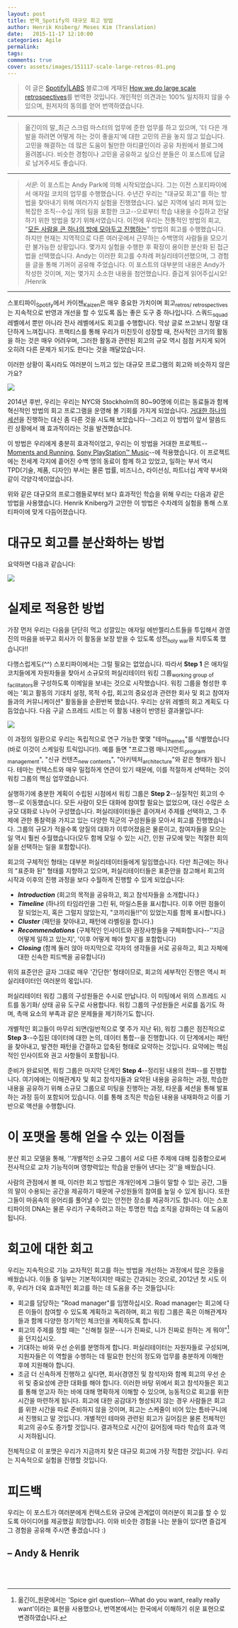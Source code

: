 ```yaml
---
layout: post
title: 번역_Spotify의 대규모 회고 방법
author: Henrik Kniberg/ Moses Kim (Translation)
date:   2015-11-17 12:10:00
categories: Agile
permalink:
tags:
comments: true
cover: assets/images/151117-scale-large-retros-01.png
---
```



> 이 글은 [Spotify|LABS][spotify-labs] 블로그에 게재된 [How we do large scale retrospectives][large-scale-retros]를 번역한 것입니다.
개인적인 의견과는 100% 일치하지 않을 수 있으며, 원저자의 동의를 얻어 번역하였습니다.

---

> 옮긴이의 말_최근 스크럼 마스터의 업무에 준한 업무를 하고 있으며, '더 다은 개발을 하려면 어떻게 하는 것이 좋을지'에 대한 고민의 끈을 놓지 않고 있습니다. 고민을 해결하는 데 많은 도움이 될만한 아티클인이라 공유 차원에서 블로그에 올려봅니다. 비슷한 경험이나 고민을 공유하고 싶으신 분들은 이 포스트에 답글로 남겨주셔도 좋습니다.

---

> *서문*:  이 포스트는 Andy Park에 의해 시작되었습니다. 그는 이전 스포티파이에서 애자일 코치의 업무를 수행했습니다. 수년간 우리는 "대규모 회고"를 하는 방법을 찾아내기 위해 여러가지 실험을 진행했습니다. 넓은 지역에 널리 퍼져 있는 복잡한 조직--수십 개의 팀을 포함한 크고--으로부터 학습 내용을 수집하고 전달하기 위한 방법을 찾기 위해서였습니다. 이전에 우리는 전통적인 방법의 회고, "[모든 사람을 큰 하나의 방에 모아두고 진행하는][get-everyone-into-one-big-room]" 방법의 회고를 수행했습니다. 하지만 현재는 지역적으로 다른 여러곳에서 근무하는 수백명의 사람들을 모으기란 불가능한 상황입니다. 몇가지 실험을 수행한 후 확장이 용이한 분산화 된 접근법을 선택했습니다. Andy는 이러한 회고를 수차례 퍼실리테이션했으며, 그 경험을 글을 통해 기꺼이 공유해 주었습니다. 이 포스트의 대부분의 내용은 Andy가 작성한 것이며, 저는 몇가지 소소한 내용을 첨언했습니다.
즐겁게 읽어주십시오! /Henrik

---

스포티파이<sub>Spotify</sub>에서 카이젠<sub>Kaizen</sub>은 매우 중요한 가치이며 회고<sub>retros/ retrospectives</sub>는 지속적으로 반영과 개선을 할 수 있도록 돕는 좋은 도구 중 하나입니다. 스쿼드<sub>squad</sub> 레벨에서 뿐만 아니라 전사 레벨에서도 회고를 수행합니다.
막상 글로 쓰고보니 정말 대단하게 느껴집니다. 프랙티스를 통해 우리가 미친듯이 성장할 때, 전사적인 크기의 활동을 하는 것은 매우 어려우며, 그러한 활동과 관련된 회고의 규모 역시 점점 커지게 되어 오히려 다른 문제가 되기도 한다는 것을 깨달았습니다.

이러한 상황이 혹시라도 여러분이 느끼고 있는 대규모 프로그램의 회고와 비슷하지 않은가요?

<img src="{{ site.baseurl }}assets/images/151117-scale-large-retros-01.png" border="0" align="center">

2014년 후반, 우리는 우리는 NYC와 Stockholm의 80~90명에 이르는 동료들과 함께 혁신적인 방법의 회고 프로그램을 운영해 볼 기회를 가지게 되었습니다. [거대한 하나의 세션][large-session]을 진행하는 대신 좀 다른 것을 시도해 보았습니다--그리고 이 방법이 앞서 말씀드린 상황에서 꽤 효과적이라는 것을 발견했습니다.

이 방법은 우리에게 충분히 효과적이었고, 우리는 이 방법을 거대한 프로젝트--[Moments and Running][moments-and-running], [Sony PlayStation™ Music][sony-playstation-music]--에 적용했습니다. 이 프로젝트에는 전세계 각지에 흩어진 수백 명의 동료이 함께 하고 있었고, 일하는 부서 역시 TPD(기술, 제품, 디자인) 부서는 물론 법률, 비즈니스, 라이선싱, 파트너십 계약 부서와 같이 각양각색이었습니다.

위와 같은 대규모의 프로그램들로부터 보다 효과적인 학습을 위해 우리는 다음과 같은 방법을 사용했습니다. Henrik Kniberg가 고안한 이 방법은 수차례의 실험을 통해 스포티파이에 맞게 다듬어졌습니다.

# 대규모 회고를 분산화하는 방법

요약하면 다음과 같습니다:

<img src="{{ site.baseurl }}assets/images/151117-scale-large-retros-02.png" border="0" align="center">

# 실제로 적용한 방법

가장 먼저 우리는 다음을 단단히 먹고 성깔있는 애자일 에반젤리스트들을 투입해서 경영진의 마음을 바꾸고 회사가 이 활동을 보장 받을 수 있도록 성전<sub>holy war</sub>을 치루도록 했습니다!!

다행스럽게도(^^) 스포티파이에서는 그럴 필요는 없었습니다. 따라서 **Step 1** 은 애자일 코치들에게 자원자들을 찾아서 소규모의 퍼실리테이터 워킹 그룹<sub>working group of facilitators</sub>을 구성하도록 이메일을 보내는 것으로 시작했습니다. 워킹 그룹을 형성한 후에는 '회고 활동의 기대치 설정, 목적 수립, 회고의 중요성과 관련한 회사 및 회고 참여자들과의 커뮤니케이션" 활동들을 순환반복 했습니다. 우리는 상위 레벨의 회고 계획도 다듬었습니다. 다음 구글 스프레드 시트는 이 활동 내용이 반영된 결과물입니다:

<img src="{{ site.baseurl }}assets/images/151117-scale-large-retros-03.png" border="0" align="center">

이 과정의 일환으로 우리는 독립적으로 연구 가능한 몇몇 "테마<sub>themes</sub>"를 식별했습니다(바로 이것이 스케일링 트릭입니다!). 예를 들면 "프로그램 매니지먼트<sub>program management</sub>", "신규 컨텐츠<sub>new contents</sub>", "아키텍처<sub>architecture</sub>"와 같은 형태가 됩니다. 테마는 컨텍스트와 매우 밀접하게 연관이 있기 때문에, 이를 적절하게 선택하는 것이 워킹 그룹의 핵심 업무였습니다.

실행하기에 충분한 계획이 수립된 시점에서 워킹 그룹은 **Step 2**--실질적인 회고의 수행--로 이동했습니다. 모든 사람이 모든 대화에 참여할 필요는 없었으며, 대신 수많은 소규모 대화로 나누어 구성했습니다. 퍼실리테이터들은 흩어져서 주제를 선택하고, 그 주제에 관한 통찰력을 가지고 있는 다양한 직군의 구성원들을 모아서 회고를 진행했습니다. 그룹의 규모가 적을수록 양질의 대화가 이루어졌음은 물론이고, 참여자들을 모으는 일 역시 훨씬 수월했습니다(모두 함께 모일 수 있는 시간, 인원 규모에 맞는 적절한 회의실을 선택하는 일을 포함합니다).

회고의 구체적인 형태는 대부분 퍼실리테이터들에게 일임했습니다. 다만 최근에는 하나의 "표준화 된" 형태를 지향하고 있으며, 퍼실리테이터들은 표준안을 참고해서 회고의 시작과 이후의 진행 과정을 보다 수월하게 진행할 수 있게 되었습니다:

- _**Introduction**_ (회고의 목적을 공유하고, 회고 참석자들을 소개합니다.)
- _**Timeline**_ (하나의 타임라인을 그린 뒤, 마일스톤을 표시합니다. 이후 어떤 점들이 잘 되었는지, 혹은 그럴지 않았는지, "코끼리들!!"이 있었는지를 함께 표시합니다.)
- _**Cluster**_ (패턴을 찾아내고, 패턴에 라벨링을 합니다.)
- _**Recommendations**_ (구체적인 인사이트와 권장사항들을 구체화합니다--''지금 어떻게 일하고 있는지', '이후 어떻게 해야 할지'를 포함합니다)
- _**Closing**_ (함께 둘러 앉아 마지막으로 각자의 생각들을 서로 공유하고, 회고 자체에 대한 신속한 피드백을 공유합니다)

위의 표준안은 글자 그대로 매우 '간단한' 형태이므로, 회고의 세부적인 진행은 역시 퍼실리테이터인 여러분의 몫입니다.

퍼실리테이터 워킹 그룹의 구성원들은 수시로 만납니다. 이 미팅에서 위의 스프레드 시트를 동기화/ 상태 공유 도구로 사용합니다. 워킹 그룹의 구성원들은 서로를 돕기도 하며, 촉매 요소의 부족과 같은 문제들을 제기하기도 합니다.

개별적인 회고들이 마무리 되면(일반적으로 몇 주가 지난 뒤), 워킹 그룹은 점진적으로 **Step 3**--수집된 데이터에 대한 논의, 데이터 통합--을 진행합니다. 이 단계에서는 패턴을 찾아내고, 발견한 패턴을 간결하고 압축된 형태로 요약하는 것입니다. 요약에는 핵심적인 인사이트와 권고 사항들이 포함됩니다.

준비가 완료되면, 워킹 그룹은 마지막 단계인 **Step 4**--정리된 내용의 전파--를 진행합니다. 여기에에는 이해관계자 및 회고 참석자들과 요약된 내용을 공유하는 과정, 학습한 내용을 공유하기 위해 소규모 그룹으로 미팅을 진행하는 과정, 타운홀 세션을 통해 발표하는 과정 등이 포함되어 있습니다. 이를 통해 조직은 학습된 내용을 내재화하고 이를 기반으로 액션을 수행합니다.

# 이 포맷을 통해 얻을 수 있는 이점들

분산 회고 모델을 통해, ''개별적인 소규모 그룹이 서로 다른 주제에 대해 집중함으로써 전사적으로 교차 기능적이며 영향력있는 학습을 만들어 낸다는 것''을 배웠습니다.

사람의 관점에서 볼 때, 이러한 회고 방법은 개개인에게 그들이 말할 수 있는 공간, 그들의 말이 수용되는 공간을 제공하기 때문에 구성원들의 참여를 높일 수 있게 됩니다. 또한 그들이 마음속의 응어리를 풀어낼 수 있는 안전한 장소를 제공하기도 합니다. 이는 스포티파이의 DNA는 물론 우리가 구축하려고 하는 투명한 학습 조직을 강화하는 데 도움이 됩니다.

# 회고에 대한 회고

우리는 지속적으로 기능 교자적인 회고를 하는 방법을 개선하는 과정에서 많은 것들을 배웠습니다. 이들 중 일부는 기본적이지만 때로는 간과되는 것으로, 2012년 첫 시도 이후, 우리가 더욱 효과적인 회고를 하는 데 도움을 주는 것들입니다:

- 회고를 담당하는 "Road manager"를 임명하십시오. Road manager는 회고에 다른 이들이 참여할 수 있도록 계획하고 독려하며, 회고 워킹 그룹은 혹은 이해관계자들과 함께 다양한 정기적인 체크인을 계획하도록 합니다.
- 회고의 주제를 정할 때는 "신해철 질문--니가 진짜로, 니가 진짜로 원하는 게 뭐야"[^footnote1]을 던지십시오.
- 기대하는 바와 우선 순위를 분명하게 합니다. 퍼실리테이터는 자원자들로 구성되며, 지원자들은 이 역할을 수행하는 데 필요한 헌신의 정도와 업무를 충분하게 이해한 후에 지원해야 합니다.
- 조금 더 신속하게 진행하고 싶다면, 회사(경영진 및 참석자)와 함께 회고의 우선 순위 및 중요성에 관한 대화를 해야 합니다. 이러한 바탕 위에서 회고 참석자들은 회고를 통해 얻고자 하는 바에 대해 명확하게 이해할 수 있으며, 능동적으로 회고를 위한 시간을 마련하게 됩니다. 회고에 대한 공감대가 형성되지 않는 경우 사람들은 회고를 위한 시간을 따로 준비하지 않을 것이며, 회고는 스케줄이 비어 있는 틈바구니에서 진행되고 말 것입니다. 개별적인 테마와 관련된 회고가 길어짐은 물론 전체적인 회고의 공수도 증가할 것입니다. 결과적으로 시간이 길어짐에 따라 학습의 효과 역시 저하됩니다.

전체적으로 이 포맷은 우리가 지금까지 찾은 대규모 회고에 가장 적합한 것입니다. 우리는 지속적으로 실험을 진행할 것입니다.

# 피드백

우리는 이 포스트가 여러분에게 컨텍스트와 규모에 관계없이 여러분이 회고를 할 수 있도록 아이디어를 제공했길 희망합니다. 이와 비슷한 경험을 나는 분들이 있다면 즐겁게 그 경험을 공유해 주시면 좋겠습니다 :)

– Andy & Henrik
<br><br><br>
---

[spotify-labs]: https://labs.spotify.com/
[large-scale-retros]: https://labs.spotify.com/2015/11/05/large-scale-retros/
[get-everyone-into-one-big-room]: http://blog.crisp.se/2013/01/22/henrikkniberg/how-to-run-a-big-retrospectives
[large-session]: http://blog.crisp.se/2013/01/22/henrikkniberg/how-to-run-a-big-retrospectives
[moments-and-running]: https://press.spotify.com/mc/2015/05/20/say-hello-to-the-most-entertaining-spotify-ever/
[sony-playstation-music]: https://press.spotify.com/mx/2015/03/30/soundtrack-your-game-with-spotify-on-playstationmusic/

[^footnote1]: 옮긴이_원문에서는 'Spice girl question--What do you want, really really want'이라는 표현을 사용했으나, 번역본에서는 한국에서 이해하기 쉬운 표현으로 변경하였습니다.
